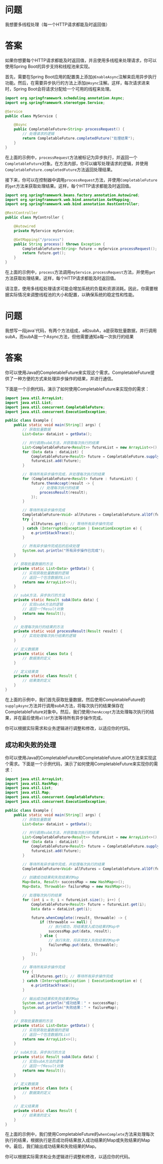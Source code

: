 # 问题
我想要多线程处理（每一个HTTP请求都能及时返回值）

# 答案
如果你想要每个HTTP请求都能及时返回值，并且使用多线程来处理请求，你可以使用Spring Boot的异步支持和线程池来实现。

首先，需要在Spring Boot应用的配置类上添加`@EnableAsync`注解来启用异步执行功能。然后，在需要异步执行的方法上添加`@Async`注解。这样，每次请求进来时，Spring Boot会将请求分配给一个可用的线程来处理。

```java
import org.springframework.scheduling.annotation.Async;
import org.springframework.stereotype.Service;

@Service
public class MyService {

    @Async
    public CompletableFuture<String> processRequest() {
        // 处理请求的逻辑
        return CompletableFuture.completedFuture("处理结果");
    }
}
```

在上面的示例中，`processRequest`方法被标记为异步执行，并返回一个`CompletableFuture`对象。在方法内部，你可以编写处理请求的逻辑，并使用`CompletableFuture.completedFuture`方法返回处理结果。

接下来，你可以在控制器中调用`processRequest`方法，并使用`CompletableFuture`的`get`方法来获取处理结果。这样，每个HTTP请求都能及时返回值。

```java
import org.springframework.beans.factory.annotation.Autowired;
import org.springframework.web.bind.annotation.GetMapping;
import org.springframework.web.bind.annotation.RestController;

@RestController
public class MyController {

    @Autowired
    private MyService myService;

    @GetMapping("/process")
    public String process() throws Exception {
        CompletableFuture<String> future = myService.processRequest();
        return future.get();
    }
}
```

在上面的示例中，`process`方法调用`myService.processRequest`方法，并使用`get`方法获取处理结果。这样，每个HTTP请求都能及时返回值。

请注意，使用多线程处理请求可能会增加系统的负载和资源消耗。因此，你需要根据实际情况来调整线程池的大小和配置，以确保系统的稳定性和性能。

# 问题
我想写一段java'代码，有两个方法组成，a和subA，a是获取批量数据，并行调用subA，而subA是一个Async方法，但他需要通知a每一次执行的结果

# 答案
你可以使用Java的CompletableFuture来实现这个需求。CompletableFuture提供了一种方便的方式来处理异步操作的结果，并进行通信。

下面是一个示例代码，演示了如何使用CompletableFuture来实现你的需求：

```java
import java.util.ArrayList;
import java.util.List;
import java.util.concurrent.CompletableFuture;
import java.util.concurrent.ExecutionException;

public class Example {
    public static void main(String[] args) {
        // 获取批量数据
        List<Data> dataList = getData();

        // 并行调用subA方法，并获取每次执行的结果
        List<CompletableFuture<Result>> futureList = new ArrayList<>();
        for (Data data : dataList) {
            CompletableFuture<Result> future = CompletableFuture.supplyAsync(() -> subA(data));
            futureList.add(future);
        }

        // 等待所有异步操作完成，并处理每次执行的结果
        for (CompletableFuture<Result> future : futureList) {
            future.thenAccept(result -> {
                // 处理每次执行的结果
                processResult(result);
            });
        }

        // 等待所有异步操作完成
        CompletableFuture<Void> allFutures = CompletableFuture.allOf(futureList.toArray(new CompletableFuture[0]));
        try {
            allFutures.get(); // 等待所有异步操作完成
        } catch (InterruptedException | ExecutionException e) {
            e.printStackTrace();
        }

        // 所有异步操作完成后的后续处理
        System.out.println("所有异步操作已完成");
    }

    // 获取批量数据的方法
    private static List<Data> getData() {
        // 实现获取批量数据的逻辑
        // 返回一个包含数据的List
        return new ArrayList<>();
    }

    // subA方法，异步执行的方法
    private static Result subA(Data data) {
        // 实现subA方法的逻辑
        // 返回一个Result对象
        return new Result();
    }

    // 处理每次执行的结果的方法
    private static void processResult(Result result) {
        // 实现处理每次执行结果的逻辑
    }

    // 定义数据类
    private static class Data {
        // 数据类的定义
    }

    // 定义结果类
    private static class Result {
        // 结果类的定义
    }
}
```

在上面的示例中，我们首先获取批量数据，然后使用CompletableFuture的`supplyAsync`方法并行调用subA方法，将每次执行的结果保存在CompletableFuture对象中。然后，我们使用`thenAccept`方法处理每次执行的结果，并在最后使用`allOf`方法等待所有异步操作完成。

你可以根据实际需求和业务逻辑进行调整和修改，以适应你的代码。


## 成功和失败的处理

你可以使用Java的CompletableFuture和CompletableFuture.allOf方法来实现这个需求。下面是一个示例代码，演示了如何使用CompletableFuture来实现你的需求：

```java
import java.util.ArrayList;
import java.util.HashMap;
import java.util.List;
import java.util.Map;
import java.util.concurrent.CompletableFuture;
import java.util.concurrent.ExecutionException;

public class Example {
    public static void main(String[] args) {
        // 获取批量数据
        List<Data> dataList = getData();

        // 并行调用subA方法，并获取每次执行的结果
        List<CompletableFuture<Result>> futureList = new ArrayList<>();
        for (Data data : dataList) {
            CompletableFuture<Result> future = CompletableFuture.supplyAsync(() -> subA(data));
            futureList.add(future);
        }

        // 等待所有异步操作完成，并处理每次执行的结果
        CompletableFuture<Void> allFutures = CompletableFuture.allOf(futureList.toArray(new CompletableFuture[0]));

        // 创建成功结果和失败结果的Map
        Map<Data, Result> successMap = new HashMap<>();
        Map<Data, Throwable> failureMap = new HashMap<>();

        // 处理每次执行的结果
        for (int i = 0; i < futureList.size(); i++) {
            CompletableFuture<Result> future = futureList.get(i);
            Data data = dataList.get(i);

            future.whenComplete((result, throwable) -> {
                if (throwable == null) {
                    // 执行成功，将结果放入成功结果的Map中
                    successMap.put(data, result);
                } else {
                    // 执行失败，将异常放入失败结果的Map中
                    failureMap.put(data, throwable);
                }
            });
        }

        // 等待所有异步操作完成
        try {
            allFutures.get(); // 等待所有异步操作完成
        } catch (InterruptedException | ExecutionException e) {
            e.printStackTrace();
        }

        // 输出成功结果和失败结果的Map
        System.out.println("成功结果：" + successMap);
        System.out.println("失败结果：" + failureMap);
    }

    // 获取批量数据的方法
    private static List<Data> getData() {
        // 实现获取批量数据的逻辑
        // 返回一个包含数据的List
        return new ArrayList<>();
    }

    // subA方法，异步执行的方法
    private static Result subA(Data data) {
        // 实现subA方法的逻辑
        // 返回一个Result对象
        return new Result();
    }

    // 定义数据类
    private static class Data {
        // 数据类的定义
    }

    // 定义结果类
    private static class Result {
        // 结果类的定义
    }
}
```

在上面的示例中，我们使用CompletableFuture的`whenComplete`方法来处理每次执行的结果，根据执行是否成功将结果放入成功结果的Map或失败结果的Map中。最后，我们输出成功结果和失败结果的Map。

你可以根据实际需求和业务逻辑进行调整和修改，以适应你的代码。

## 